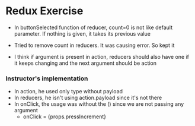 # Redux Exercise
* In buttonSelected function of reducer, count=0 is not like default parameter. If nothing is given, it takes its previous value

* Tried to remove count in reducers. It was causing error. So kept it
* I think if argument is present in action, reducers should also have one if it keeps changing and the next argument should be action

### Instructor's implementation
* In action, he used only type without payload
* In reducers, he isn't using action.payload since it's not there
* In onClick, the usage was without the () since we are not passing any argument
    * onClick = {props.pressIncrement}
